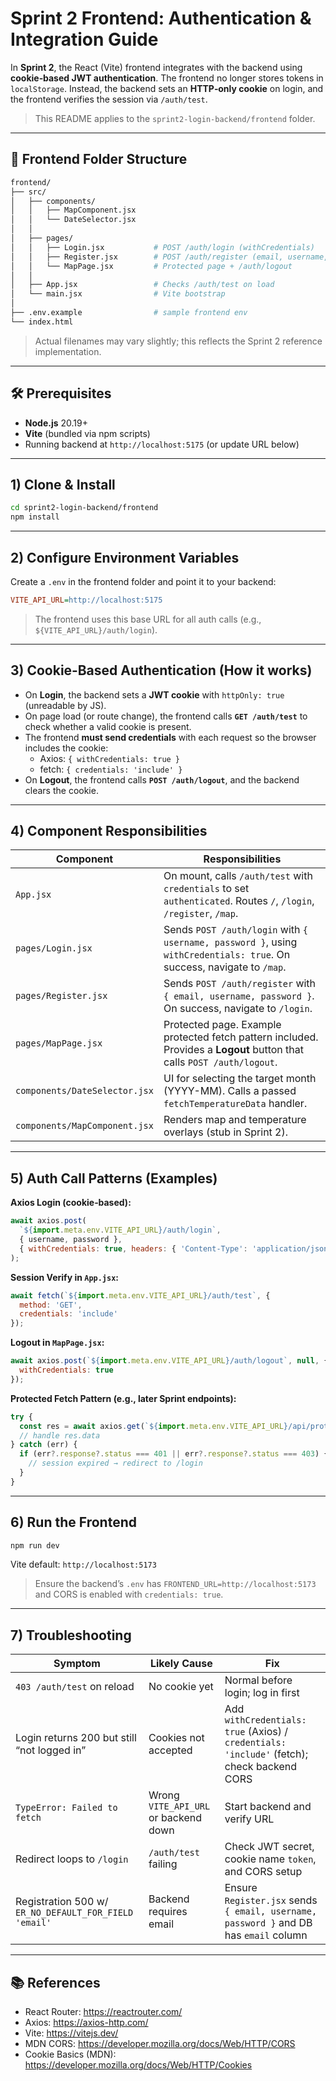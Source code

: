 # Sprint 2 Frontend: Authentication & Integration Guide

In **Sprint 2**, the React (Vite) frontend integrates with the backend using **cookie‑based JWT authentication**. 
The frontend no longer stores tokens in `localStorage`. Instead, the backend sets an **HTTP‑only cookie** on login, and the frontend verifies the session via `/auth/test`.

> This README applies to the `sprint2-login-backend/frontend` folder.

---

## 📂 Frontend Folder Structure

```bash
frontend/
├── src/
│   ├── components/
│   │   ├── MapComponent.jsx
│   │   └── DateSelector.jsx
│   │
│   ├── pages/
│   │   ├── Login.jsx           # POST /auth/login (withCredentials)
│   │   ├── Register.jsx        # POST /auth/register (email, username, password)
│   │   └── MapPage.jsx         # Protected page + /auth/logout
│   │
│   ├── App.jsx                 # Checks /auth/test on load
│   └── main.jsx                # Vite bootstrap
│
├── .env.example                # sample frontend env
└── index.html
```
> Actual filenames may vary slightly; this reflects the Sprint 2 reference implementation.

---

## 🛠 Prerequisites

- **Node.js** 20.19+
- **Vite** (bundled via npm scripts)
- Running backend at `http://localhost:5175` (or update URL below)

---

## 1) Clone & Install

```bash
cd sprint2-login-backend/frontend
npm install
```

---

## 2) Configure Environment Variables

Create a `.env` in the frontend folder and point it to your backend:

```ini
VITE_API_URL=http://localhost:5175
```

> The frontend uses this base URL for all auth calls (e.g., `${VITE_API_URL}/auth/login`).

---

## 3) Cookie‑Based Authentication (How it works)

- On **Login**, the backend sets a **JWT cookie** with `httpOnly: true` (unreadable by JS).
- On page load (or route change), the frontend calls **`GET /auth/test`** to check whether a valid cookie is present.
- The frontend **must send credentials** with each request so the browser includes the cookie:
  - Axios: `{ withCredentials: true }`
  - fetch: `{ credentials: 'include' }`
- On **Logout**, the frontend calls **`POST /auth/logout`**, and the backend clears the cookie.

---

## 4) Component Responsibilities

| Component | Responsibilities |
|----------|-------------------|
| `App.jsx` | On mount, calls `/auth/test` with `credentials` to set `authenticated`. Routes `/`, `/login`, `/register`, `/map`. |
| `pages/Login.jsx` | Sends `POST /auth/login` with `{ username, password }`, using `withCredentials: true`. On success, navigate to `/map`. |
| `pages/Register.jsx` | Sends `POST /auth/register` with `{ email, username, password }`. On success, navigate to `/login`. |
| `pages/MapPage.jsx` | Protected page. Example protected fetch pattern included. Provides a **Logout** button that calls `POST /auth/logout`. |
| `components/DateSelector.jsx` | UI for selecting the target month (YYYY-MM). Calls a passed `fetchTemperatureData` handler. |
| `components/MapComponent.jsx` | Renders map and temperature overlays (stub in Sprint 2). |

---

## 5) Auth Call Patterns (Examples)

**Axios Login (cookie‑based):**
```js
await axios.post(
  `${import.meta.env.VITE_API_URL}/auth/login`,
  { username, password },
  { withCredentials: true, headers: { 'Content-Type': 'application/json' } }
);
```

**Session Verify in `App.jsx`:**
```js
await fetch(`${import.meta.env.VITE_API_URL}/auth/test`, {
  method: 'GET',
  credentials: 'include'
});
```

**Logout in `MapPage.jsx`:**
```js
await axios.post(`${import.meta.env.VITE_API_URL}/auth/logout`, null, {
  withCredentials: true
});
```

**Protected Fetch Pattern (e.g., later Sprint endpoints):**
```js
try {
  const res = await axios.get(`${import.meta.env.VITE_API_URL}/api/protected`, { withCredentials: true });
  // handle res.data
} catch (err) {
  if (err?.response?.status === 401 || err?.response?.status === 403) {
    // session expired → redirect to /login
  }
}
```

---

## 6) Run the Frontend

```bash
npm run dev
```
Vite default: `http://localhost:5173`

> Ensure the backend’s `.env` has `FRONTEND_URL=http://localhost:5173` and CORS is enabled with `credentials: true`.

---

## 7) Troubleshooting

| Symptom | Likely Cause | Fix |
|---|---|---|
| `403 /auth/test` on reload | No cookie yet | Normal before login; log in first |
| Login returns 200 but still “not logged in” | Cookies not accepted | Add `withCredentials: true` (Axios) / `credentials: 'include'` (fetch); check backend CORS |
| `TypeError: Failed to fetch` | Wrong `VITE_API_URL` or backend down | Start backend and verify URL |
| Redirect loops to `/login` | `/auth/test` failing | Check JWT secret, cookie name `token`, and CORS setup |
| Registration 500 w/ `ER_NO_DEFAULT_FOR_FIELD 'email'` | Backend requires email | Ensure `Register.jsx` sends `{ email, username, password }` and DB has `email` column |

---

## 📚 References

- React Router: https://reactrouter.com/
- Axios: https://axios-http.com/
- Vite: https://vitejs.dev/
- MDN CORS: https://developer.mozilla.org/docs/Web/HTTP/CORS
- Cookie Basics (MDN): https://developer.mozilla.org/docs/Web/HTTP/Cookies
